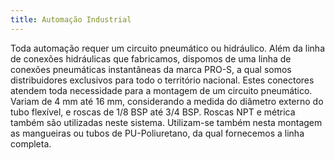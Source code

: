 ```yaml
---
title: Automação Industrial
---
```


Toda automação requer um circuito pneumático ou hidráulico. Além da linha de conexões hidráulicas que fabricamos, dispomos de uma linha de conexões pneumáticas instantâneas da marca PRO-S, a qual somos distribuidores exclusivos para todo o território nacional. Estes conectores atendem toda necessidade para a montagem de um circuito pneumático. Variam de 4 mm até 16 mm, considerando a medida do diâmetro externo do tubo flexível, e roscas de 1/8 BSP até 3/4 BSP. Roscas NPT e métrica também são utilizadas neste sistema. Utilizam-se também nesta montagem as mangueiras ou tubos de PU-Poliuretano, da qual fornecemos a linha completa.
